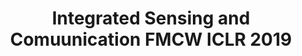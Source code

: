 ---
layout: post
title: Integrated Sensing and Comuunication FMCW ICLR 2019
thumbnail: "./img/og-iclr2019.png"

description: Integrated Sensing and Comuunication.
---